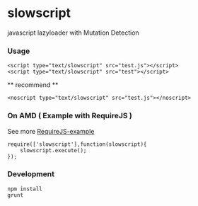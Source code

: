 # slowscript

javascript lazyloader with Mutation Detection

### Usage

	<script type="text/slowscript" src="test.js"></script>
	<script type="text/slowscript" src="test"></script>

** recommend **

	<noscript type="text/slowscript" src="test.js"></noscript>

### On AMD ( Example with RequireJS )

See more [RequireJS-example](./test/requirejs/require.html)
	
	require(['slowscript'],function(slowscript){
		slowscript.execute();
	});

### Development

	npm install
	grunt
